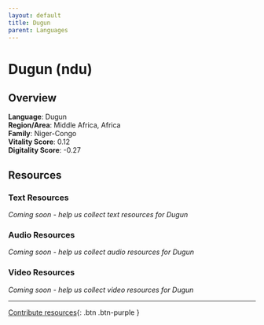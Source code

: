 ```yaml
---
layout: default
title: Dugun
parent: Languages
---
```


# Dugun (ndu)

## Overview

**Language**: Dugun  
**Region/Area**: Middle Africa, Africa  
**Family**: Niger-Congo  
**Vitality Score**: 0.12  
**Digitality Score**: -0.27  

## Resources

### Text Resources
*Coming soon - help us collect text resources for Dugun*

### Audio Resources
*Coming soon - help us collect audio resources for Dugun*

### Video Resources
*Coming soon - help us collect video resources for Dugun*

---

[Contribute resources](https://fairtrain.github.io/){: .btn .btn-purple }
